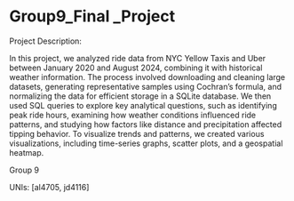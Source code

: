# Group9_Final _Project
Project Description:

In this project, we analyzed ride data from NYC Yellow Taxis and Uber between January 2020 and August 2024, combining it with historical weather information. The process involved downloading and cleaning large datasets, generating representative samples using Cochran’s formula, and normalizing the data for efficient storage in a SQLite database. We then used SQL queries to explore key analytical questions, such as identifying peak ride hours, examining how weather conditions influenced ride patterns, and studying how factors like distance and precipitation affected tipping behavior. To visualize trends and patterns, we created various visualizations, including time-series graphs, scatter plots, and a geospatial heatmap.

Group 9

UNIs: [al4705, jd4116]
